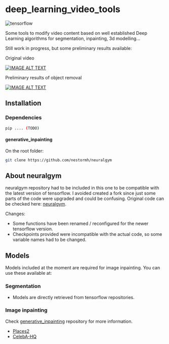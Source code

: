 # deep_learning_video_tools

![tensorflow](https://img.shields.io/badge/tensorflow-v2.2.0-green.svg?style=plastic)

Some tools to modify video content based on well established Deep Learning algorithms for segmentation, inpainting, 3d modelling...

Still work in progress, but some preliminary results available:

Original video

[![IMAGE ALT TEXT](http://img.youtube.com/vi/3FXUw98rrUY/0.jpg)](http://www.youtube.com/watch?v=3FXUw98rrUY" "Original video")

Preliminary results of object removal

[![IMAGE ALT TEXT](http://img.youtube.com/vi/JlLbS8DpMwE/0.jpg)](http://www.youtube.com/watch?v=JlLbS8DpMwE" "Inpainted video")

## Installation

### Dependencies

```bash
pip .... (TODO)
```

#### generative_inpainting

On the root folder:
```bash
git clone https://github.com/nestormh/neuralgym
```

## About neuralgym

neuralgym repository had to be included in this one to be compatible with the latest version of tensorflow. 
I avoided created a fork since just some parts of the code were upgraded and could be confusing. Original code can be 
checked here: [neuralgym](https://github.com/JiahuiYu/neuralgym).

Changes:
- Some functions have been renamed / reconfigured for the newer tensorflow version.
- Checkpoints provided were incompatible with the actual code, so some variable names had to be changed.

## Models

Models included at the moment are required for image inpainting. You can use these available at:
 
### Segmentation

- Models are directly retrieved from tensorflow repositories.
 
### Image inpainting

Check [generative_inpainting](https://github.com/nestormh/generative_inpainting) repository for more information.

- [Places2](https://drive.google.com/drive/folders/1y7Irxm3HSHGvp546hZdAZwuNmhLUVcjO?usp=sharing) 
- [CelebA-HQ](https://drive.google.com/drive/folders/1uvcDgMer-4hgWlm6_G9xjvEQGP8neW15?usp=sharing) 

